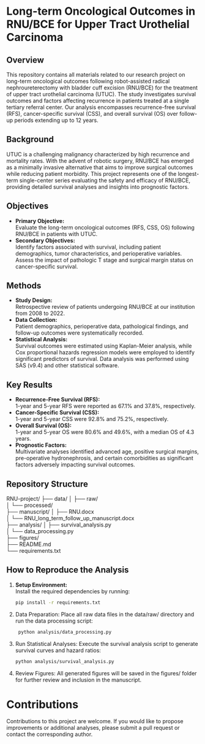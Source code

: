 # Long-term Oncological Outcomes in RNU/BCE for Upper Tract Urothelial Carcinoma

## Overview
This repository contains all materials related to our research project on long-term oncological outcomes following robot-assisted radical nephroureterectomy with bladder cuff excision (RNU/BCE) for the treatment of upper tract urothelial carcinoma (UTUC). The study investigates survival outcomes and factors affecting recurrence in patients treated at a single tertiary referral center. Our analysis encompasses recurrence-free survival (RFS), cancer-specific survival (CSS), and overall survival (OS) over follow-up periods extending up to 12 years.

## Background
UTUC is a challenging malignancy characterized by high recurrence and mortality rates. With the advent of robotic surgery, RNU/BCE has emerged as a minimally invasive alternative that aims to improve surgical outcomes while reducing patient morbidity. This project represents one of the longest-term single-center series evaluating the safety and efficacy of RNU/BCE, providing detailed survival analyses and insights into prognostic factors.

## Objectives
- **Primary Objective:**  
  Evaluate the long-term oncological outcomes (RFS, CSS, OS) following RNU/BCE in patients with UTUC.
- **Secondary Objectives:**  
  Identify factors associated with survival, including patient demographics, tumor characteristics, and perioperative variables.  
  Assess the impact of pathologic T stage and surgical margin status on cancer-specific survival.

## Methods
- **Study Design:**  
  Retrospective review of patients undergoing RNU/BCE at our institution from 2008 to 2022.
- **Data Collection:**  
  Patient demographics, perioperative data, pathological findings, and follow-up outcomes were systematically recorded.
- **Statistical Analysis:**  
  Survival outcomes were estimated using Kaplan-Meier analysis, while Cox proportional hazards regression models were employed to identify significant predictors of survival. Data analysis was performed using SAS (v9.4) and other statistical software.

## Key Results
- **Recurrence-Free Survival (RFS):**  
  1-year and 5-year RFS were reported as 67.1% and 37.8%, respectively.
- **Cancer-Specific Survival (CSS):**  
  1-year and 5-year CSS were 92.8% and 75.2%, respectively.
- **Overall Survival (OS):**  
  1-year and 5-year OS were 80.6% and 49.6%, with a median OS of 4.3 years.
- **Prognostic Factors:**  
  Multivariate analyses identified advanced age, positive surgical margins, pre-operative hydronephrosis, and certain comorbidities as significant factors adversely impacting survival outcomes.

## Repository Structure

RNU-project/
├── data/
│   ├── raw/                      
│   └── processed/                
├── manuscript/
│   ├── RNU.docx                
│   └── RNU_long_term_follow_up_manuscript.docx  
├── analysis/
│   ├── survival_analysis.py      
│   └── data_processing.py        
├── figures/                      
├── README.md                     
└── requirements.txt              

## How to Reproduce the Analysis
1. **Setup Environment:**  
   Install the required dependencies by running:
   ```bash
   pip install -r requirements.txt

2.	Data Preparation:
    Place all raw data files in the data/raw/ directory and run the data processing script:
    ```bash
     python analysis/data_processing.py

4.	Run Statistical Analyses:
    Execute the survival analysis script to generate survival curves and hazard ratios:
    ```bash
    python analysis/survival_analysis.py

4.	Review Figures:
    All generated figures will be saved in the figures/ folder for further review and inclusion in the manuscript.


# Contributions

Contributions to this project are welcome. If you would like to propose improvements or additional analyses, please submit a pull request or contact the corresponding author.


